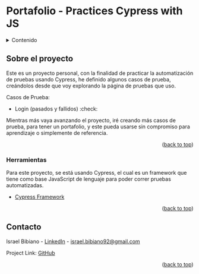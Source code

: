 # Portafolio - Practices Cypress with JS

<a name="readme-top"></a>

<!-- TABLE OF CONTENTS -->
<details>
  <summary>Contenido</summary>
  <ol>
    <li>
      <a href="#about-the-project">Sobre el proyecto</a>
        <ul>
            <li><a href="#built-with">Herramientas</a></li>
        </ul>
    </li>
    <li><a href="#contact">Contacto</a></li>
  </ol>
</details>

<!-- ABOUT THE PROJECT -->
## Sobre el proyecto

Este es un proyecto personal, con la finalidad de practicar la automatización de pruebas usando Cypress, he definido algunos casos de prueba, creándolos desde que voy explorando la página de pruebas que uso.

Casos de Prueba:
* Login (pasados y fallidos) :check:

Mientras más vaya avanzando el proyecto, iré creando más casos de prueba, para tener un portafolio, y este pueda usarse sin compromiso para aprendizaje o simplemente de referencia.


<p align="right">(<a href="#readme-top">back to top</a>)</p>

### Herramientas

Para este proyecto, se está usando Cypress, el cual es un framework que tiene como base JavaScript de lenguaje para poder correr pruebas automatizadas.

* [Cypress Framework](https://cypress.io)


<p align="right">(<a href="#readme-top">back to top</a>)</p>

<!-- CONTACT -->
## Contacto

Israel Bibiano - [LinkedIn](https://www.linkedin.com/in/israelbq/) - israel.bibiano92@gmail.com

Project Link: [GitHub](https://github.com/israbq)

<p align="right">(<a href="#readme-top">back to top</a>)</p>



